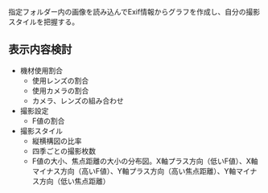 指定フォルダー内の画像を読み込んでExif情報からグラフを作成し、自分の撮影スタイルを把握する。

## 表示内容検討

- 機材使用割合
  - 使用レンズの割合
  - 使用カメラの割合
  - カメラ、レンズの組み合わせ
- 撮影設定
  - F値の割合
- 撮影スタイル
  - 縦横構図の比率
  - 四季ごとの撮影枚数
  - F値の大小、焦点距離の大小の分布図。X軸プラス方向（低いF値）、X軸マイナス方向（高いF値）、Y軸プラス方向（高い焦点距離）、Y軸マイナス方向（低い焦点距離）